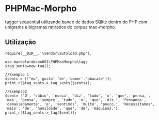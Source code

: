 # PHPMac-Morpho
tagger sequential utilizando banco de dados SQlite dentro do PHP com unigrams e bigramas retirados do corpus mac-morpho.
## Utilização
```
require(__DIR__.'\vendor\autoload.php');

use marcelorobson001\PHPMacMorpho\tag;
$tag_sents=new tag();

//Exemplo 1
$sents = [["eu",'gosto','de','comer','abacate']];
print_r($tag_sents->_tag_sents($sents));

//Exemplo2
$sent= ['O', 'sábio', 'nunca', 'diz', 'tudo', 'o', 'que', 'pensa,', 'mas', 'pensa', 'sempre', 'tudo', 'o', 'que', 'diz.', 'Pensamos', 'demasiadamente', 'e', 'sentimos', 'muito', 'pouco.', 'Necessitamos', 'mais', 'de', 'humildade', 'que', 'de', 'máquinas.'];
print_r($tag_sents->_tag($sent));
```
